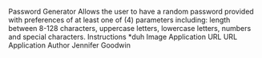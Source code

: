 Password Generator
Allows the user to have a random password provided with preferences of at least one of (4) parameters including: length between 8-128 characters, uppercase letters, lowercase letters, numbers and special characters.
Instructions
*duh
Image
Application URL
URL
Application Author
Jennifer Goodwin
